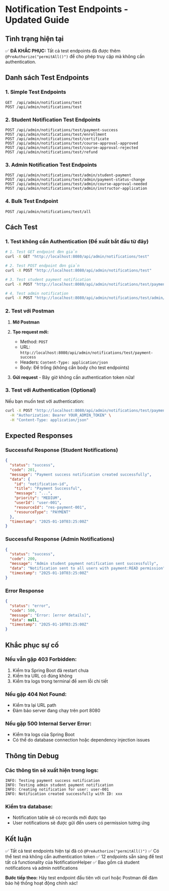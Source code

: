 # Notification Test Endpoints - Updated Guide

## Tình trạng hiện tại

✅ **ĐÃ KHẮC PHỤC:** Tất cả test endpoints đã được thêm `@PreAuthorize("permitAll()")` để cho phép truy cập mà không cần authentication.

## Danh sách Test Endpoints

### 1. Simple Test Endpoints

```
GET  /api/admin/notifications/test
POST /api/admin/notifications/test
```

### 2. Student Notification Test Endpoints

```
POST /api/admin/notifications/test/payment-success
POST /api/admin/notifications/test/enrollment
POST /api/admin/notifications/test/certificate
POST /api/admin/notifications/test/course-approval-approved
POST /api/admin/notifications/test/course-approval-rejected
POST /api/admin/notifications/test/refund
```

### 3. Admin Notification Test Endpoints

```
POST /api/admin/notifications/test/admin/student-payment
POST /api/admin/notifications/test/admin/payment-status-change
POST /api/admin/notifications/test/admin/course-approval-needed
POST /api/admin/notifications/test/admin/instructor-application
```

### 4. Bulk Test Endpoint

```
POST /api/admin/notifications/test/all
```

## Cách Test

### 1. Test không cần Authentication (Đề xuất bắt đầu từ đây)

```bash
# 1. Test GET endpoint đơn giản
curl -X GET "http://localhost:8080/api/admin/notifications/test"

# 2. Test POST endpoint đơn giản
curl -X POST "http://localhost:8080/api/admin/notifications/test"

# 3. Test student payment notification
curl -X POST "http://localhost:8080/api/admin/notifications/test/payment-success"

# 4. Test admin notification
curl -X POST "http://localhost:8080/api/admin/notifications/test/admin/student-payment"
```

### 2. Test với Postman

1. **Mở Postman**
2. **Tạo request mới:**

   - Method: `POST`
   - URL: `http://localhost:8080/api/admin/notifications/test/payment-success`
   - Headers: `Content-Type: application/json`
   - Body: Để trống (không cần body cho test endpoints)

3. **Gửi request** - Bây giờ không cần authentication token nữa!

### 3. Test với Authentication (Optional)

Nếu bạn muốn test với authentication:

```bash
curl -X POST "http://localhost:8080/api/admin/notifications/test/payment-success" \
  -H "Authorization: Bearer YOUR_ADMIN_TOKEN" \
  -H "Content-Type: application/json"
```

## Expected Responses

### Successful Response (Student Notifications)

```json
{
  "status": "success",
  "code": 201,
  "message": "Payment success notification created successfully",
  "data": {
    "id": "notification-id",
    "title": "Payment Successful",
    "message": "...",
    "priority": "MEDIUM",
    "userId": "user-001",
    "resourceId": "res-payment-001",
    "resourceType": "PAYMENT"
  },
  "timestamp": "2025-01-10T03:25:00Z"
}
```

### Successful Response (Admin Notifications)

```json
{
  "status": "success",
  "code": 200,
  "message": "Admin student payment notification sent successfully",
  "data": "Notification sent to all users with payment:READ permission",
  "timestamp": "2025-01-10T03:25:00Z"
}
```

### Error Response

```json
{
  "status": "error",
  "code": 500,
  "message": "Error: [error details]",
  "data": null,
  "timestamp": "2025-01-10T03:25:00Z"
}
```

## Khắc phục sự cố

### Nếu vẫn gặp 403 Forbidden:

1. Kiểm tra Spring Boot đã restart chưa
2. Kiểm tra URL có đúng không
3. Kiểm tra logs trong terminal để xem lỗi chi tiết

### Nếu gặp 404 Not Found:

- Kiểm tra lại URL path
- Đảm bảo server đang chạy trên port 8080

### Nếu gặp 500 Internal Server Error:

- Kiểm tra logs của Spring Boot
- Có thể do database connection hoặc dependency injection issues

## Thông tin Debug

### Các thông tin sẽ xuất hiện trong logs:

```
INFO: Testing payment success notification
INFO: Testing admin student payment notification
INFO: Creating notification for user: user-001
INFO: Notification created successfully with ID: xxx
```

### Kiểm tra database:

- Notification table sẽ có records mới được tạo
- User notifications sẽ được gửi đến users có permission tương ứng

## Kết luận

✅ Tất cả test endpoints hiện tại đã có `@PreAuthorize("permitAll()")`
✅ Có thể test mà không cần authentication token
✅ 12 endpoints sẵn sàng để test tất cả functionality của NotificationHelper
✅ Bao gồm cả student notifications và admin notifications

**Bước tiếp theo:** Hãy test endpoint đầu tiên với curl hoặc Postman để đảm bảo hệ thống hoạt động chính xác!
